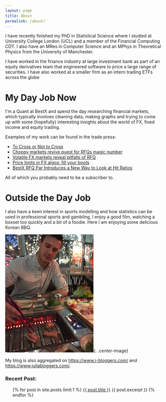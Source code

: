 ```yaml
---
layout: page
title: About
permalink: /about/
---
```


I have recently finished my PhD in Statistical Science where I studied
at University College London (UCL)  and a member of the Financial
Computing CDT. I also have an MRes in Computer Science and an MPhys in
Theoretical Physics from the University of Manchester. 

I have worked in the finance industry at large investment bank as part
of an equity derivatives team that engineered software to price a
large range of securities. I have also worked at a smaller firm as an
intern trading ETFs across the globe

# My Day Job Now

I'm a Quant at BestX and spend the day researching financial markets,
which typically involves cleaning data, making graphs and trying to
come up with some (hopefully) interesting insights about the world of FX, fixed
income and equity trading.

Examples of my work can be found in the trade press:

* [To Cross or Not to Cross](https://www.profit-loss.com/to-cross-or-not-to-cross)
* [Choppy markets revive quest for RFQs magic number](https://www.fx-markets.com/trading/7550661/choppy-markets-revive-quest-for-rfqs-magic-number)
* [Volatile FX markets reveal pitfalls of RFQ](https://www.fx-markets.com/infrastructure/7539591/volatile-fx-markets-reveal-pitfalls-of-rfq)
* [Price limits in FX algos: fill your boots](https://www.fx-markets.com/tech-and-data/4336451/price-limits-in-fx-algos-fill-your-boots)
* [BestX RFQ Par Introduces a New Way to Look at Hit Ratios](https://thefullfx.com/bestx-rfq-par-introduces-a-new-way-to-look-at-hit-ratios/)

All of which you probably need to be a subscriber to.  

# Outside the Day Job

I also have a keen interest in sports modelling and how statistics can
be used in professional sports and gambling, I enjoy a good film,
watching a boxset too quickly and a bit of a foodie. Here I am enjoying some delicious Korean BBQ.

![Delicious BBQ](/assets/kbbq.JPG){: .center-image}

My blog is also aggregated on <https://www.r-bloggers.com/> and <https://www.juliabloggers.com/>.

<h3>Recent Post:</h3>
<ul>
  {% for post in site.posts limit:1 %}
      <a href="{{ post.url }}">{{ post.title }}</a>
      {{ post.excerpt }}
  {% endfor %}
</ul>
